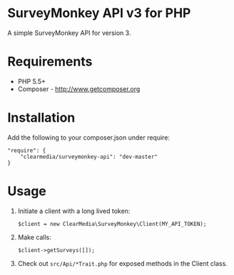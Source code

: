 # SurveyMonkey API v3 for PHP

A simple SurveyMonkey API for version 3.

# Requirements
- PHP 5.5+
- Composer - http://www.getcomposer.org

# Installation
Add the following to your composer.json under require:

    "require": {
        "clearmedia/surveymonkey-api": "dev-master"
    }

# Usage

1) Initiate a client with a long lived token:

   ``$client = new ClearMedia\SurveyMonkey\Client(MY_API_TOKEN);``

2) Make calls:

	``$client->getSurveys([]);``

3) Check out ``src/Api/*Trait.php`` for exposed methods in the Client class.
